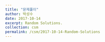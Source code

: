 ```yaml
---
title: "문제풀이"
author: 박성수
date: 2017-10-14
excerpt: Random Solutions.
collection: csm
permalink: /csm/2017-10-14-Random-Solutions
---
```


